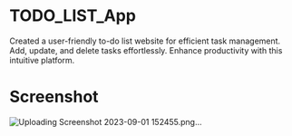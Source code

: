 # TODO_LIST_App
Created a user-friendly to-do list website for efficient task management. Add, update, and delete tasks effortlessly. Enhance productivity with this intuitive platform.

# Screenshot
![Uploading Screenshot 2023-09-01 152455.png…]()

